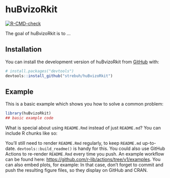 
<!-- README.md is generated from README.Rmd. Please edit that file -->

# huBvizoRkit

<!-- badges: start -->

[![R-CMD-check](https://github.com/strebuh/huBvizoRkit/actions/workflows/R-CMD-check.yaml/badge.svg)](https://github.com/strebuh/huBvizoRkit/actions/workflows/R-CMD-check.yaml)
<!-- badges: end -->

The goal of huBvizoRkit is to …

## Installation

You can install the development version of huBvizoRkit from
[GitHub](https://github.com/) with:

``` r
# install.packages("devtools")
devtools::install_github("strebuh/huBvizoRkit")
```

## Example

This is a basic example which shows you how to solve a common problem:

``` r
library(huBvizoRkit)
## basic example code
```

What is special about using `README.Rmd` instead of just `README.md`?
You can include R chunks like so:

You’ll still need to render `README.Rmd` regularly, to keep `README.md`
up-to-date. `devtools::build_readme()` is handy for this. You could also
use GitHub Actions to re-render `README.Rmd` every time you push. An
example workflow can be found here:
<https://github.com/r-lib/actions/tree/v1/examples>. You can also embed
plots, for example: In that case, don’t forget to commit and push the
resulting figure files, so they display on GitHub and CRAN.
